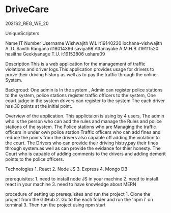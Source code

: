 # DriveCare
2021S2_REG_WE_20

UniqueScripters

Name										IT Number						Username
Wishwajith W.L					it19140230			lochana-vishwajith
A. D. Savith Rangana 		it18014396				saviya98
Attanayake A.M.H.B			it19111520				hasiitha
Geekiyanage T.U. 				it19152806				ushara09

Description
This is a  web application for the management of traffic violations and driver logs.This application provides usage for drivers to prove their driving history as well as to pay the traffic through the online System.

Backgroud:
One admin is In the system ,
Admin can register police stations to the system,
police stations register traffic officers to the system,
One court judge in the system
drivers can register to the system
The each driver has 30 points at the initial point.

Overview of the application.
This applictaion is using by 4 users, 
The admin who is the person who can add the rules and manage the Rules and police stations of the system.
The Police stations who are Managing the traffic officers in under own police station
Traffic officers who can add fines and reduce the points from the drivers also capable off adding the violation to the court.
The Drivers who can provide their driving histry,pay their fines through system.as well as can provide the evidance for thier honesty.
The Court who is capable of adding comments to the drivers and adding demerit points to the police officers.

Technologies
	1. React
	2. Node JS
	3. Express
	4. Mongo DB

prerequisites: 
	1. need to install node JS in your machine
	2. need to install react in your machine
	3. need to have knowledge about MERN

procedure of setting up prerequisites and run the project
	1. Clone the project from the GitHub
	2. Go to the each folder and run the 'npm i' on terminal
	3. Then run the project using npm start
